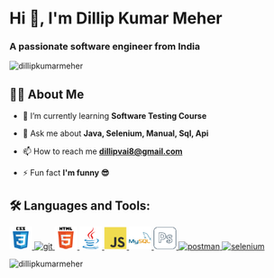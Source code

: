 <h1 align="left">Hi 👋, I'm Dillip Kumar Meher</h1>
<h3 align="left">A passionate software engineer from India</h3>
<!-- <img align="right" alt="Coding" width="400" src="https://camo.githubusercontent.com/a615ccee1fede08a3322b260a6c9b09fa7c9d76bb410469650b284ebebcaef57/68747470733a2f2f692e70696e696d672e636f6d2f6f726967696e616c732f65382f66342f35332f65386634353334363961336563393765636433353464663436356437333931332e676966"> -->

<p align="left"> <img src="https://komarev.com/ghpvc/?username=dillipkumarmeher&label=Profile%20views&color=0e75b6&style=flat" alt="dillipkumarmeher" /> </p>

<h2 align="left">👨‍💻  About Me</h2>

- 🌱 I’m currently learning **Software Testing Course**

- 💬 Ask me about **Java, Selenium, Manual, Sql, Api**

- 📫 How to reach me **dillipvai8@gmail.com**

- ⚡ Fun fact **I'm funny 😎**
  
  ###

  

<!--<h3 align="left">Connect with me:</h3>

<p align="left">
<a href="https://linkedin.com/in/linkedin.com/in/dillip-kumar-meher-72b237239" target="blank"><img align="center" src="https://raw.githubusercontent.com/rahuldkjain/github-profile-readme-generator/master/src/images/icons/Social/linked-in-alt.svg" alt="linkedin.com/in/dillip-kumar-meher-72b237239" height="30" width="40" /></a>
<a href="https://fb.com/https://www.facebook.com/share/1dl4albkan/" target="blank"><img align="center" src="https://raw.githubusercontent.com/rahuldkjain/github-profile-readme-generator/master/src/images/icons/Social/facebook.svg" alt="https://www.facebook.com/share/1dl4albkan/" height="30" width="40" /></a>
<a href="https://www.youtube.com/c/http://www.youtube.com/@dd_2194" target="blank"><img align="center" src="https://raw.githubusercontent.com/rahuldkjain/github-profile-readme-generator/master/src/images/icons/Social/youtube.svg" alt="http://www.youtube.com/@dd_2194" height="30" width="40" /></a>
</p>-->

<h2 align="left">🛠 Languages and Tools:</h2>
<p align="left"> <a href="https://www.w3schools.com/css/" target="_blank" rel="noreferrer"> <img src="https://raw.githubusercontent.com/devicons/devicon/master/icons/css3/css3-original-wordmark.svg" alt="css3" width="40" height="40"/> </a> <a href="https://git-scm.com/" target="_blank" rel="noreferrer"> <img src="https://www.vectorlogo.zone/logos/git-scm/git-scm-icon.svg" alt="git" width="40" height="40"/> </a> <a href="https://www.w3.org/html/" target="_blank" rel="noreferrer"> <img src="https://raw.githubusercontent.com/devicons/devicon/master/icons/html5/html5-original-wordmark.svg" alt="html5" width="40" height="40"/> </a> <a href="https://www.java.com" target="_blank" rel="noreferrer"> <img src="https://raw.githubusercontent.com/devicons/devicon/master/icons/java/java-original.svg" alt="java" width="40" height="40"/> </a> <a href="https://developer.mozilla.org/en-US/docs/Web/JavaScript" target="_blank" rel="noreferrer"> <img src="https://raw.githubusercontent.com/devicons/devicon/master/icons/javascript/javascript-original.svg" alt="javascript" width="40" height="40"/> </a> <a href="https://www.mysql.com/" target="_blank" rel="noreferrer"> <img src="https://raw.githubusercontent.com/devicons/devicon/master/icons/mysql/mysql-original-wordmark.svg" alt="mysql" width="40" height="40"/> </a> <a href="https://www.photoshop.com/en" target="_blank" rel="noreferrer"> <img src="https://raw.githubusercontent.com/devicons/devicon/master/icons/photoshop/photoshop-line.svg" alt="photoshop" width="40" height="40"/> </a> <a href="https://postman.com" target="_blank" rel="noreferrer"> <img src="https://www.vectorlogo.zone/logos/getpostman/getpostman-icon.svg" alt="postman" width="40" height="40"/> </a> <a href="https://www.selenium.dev" target="_blank" rel="noreferrer"> <img src="https://raw.githubusercontent.com/detain/svg-logos/780f25886640cef088af994181646db2f6b1a3f8/svg/selenium-logo.svg" alt="selenium" width="40" height="40"/> </a> </p>

<p><img align="left" src="https://github-readme-stats.vercel.app/api/top-langs?username=dillipkumarmeher&show_icons=true&locale=en&layout=compact" alt="dillipkumarmeher" /></p>

<!--<p>&nbsp;<img align="center" src="https://github-readme-stats.vercel.app/api?username=dillipkumarmeher&show_icons=true&locale=en" alt="dillipkumarmeher" /></p>-->
